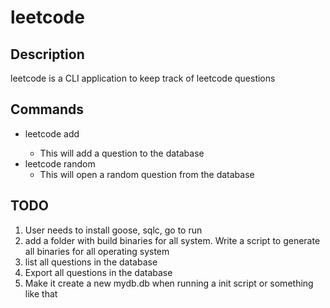# leetcode

## Description
leetcode is a CLI application to keep track of leetcode questions

## Commands
- leetcode add <url>
  - This will add a question to the database 
- leetcode random
  - This will open a random question from the database 

## TODO 
1. User needs to install goose, sqlc, go to run
2. add a folder with build binaries for all system. Write a script to generate all binaries for all operating system
3. list all questions in the database
4. Export all questions in the database
5. Make it create a new mydb.db when running a init script or something like that 
